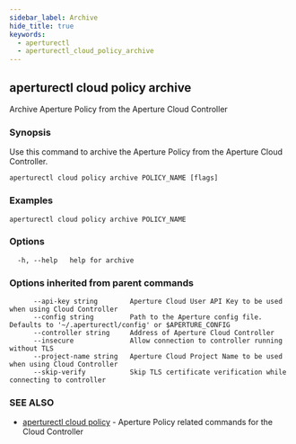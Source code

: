 ```yaml
---
sidebar_label: Archive
hide_title: true
keywords:
  - aperturectl
  - aperturectl_cloud_policy_archive
---
```


<!-- markdownlint-disable -->

## aperturectl cloud policy archive

Archive Aperture Policy from the Aperture Cloud Controller

### Synopsis

Use this command to archive the Aperture Policy from the Aperture Cloud Controller.

```
aperturectl cloud policy archive POLICY_NAME [flags]
```

### Examples

```
aperturectl cloud policy archive POLICY_NAME
```

### Options

```
  -h, --help   help for archive
```

### Options inherited from parent commands

```
      --api-key string        Aperture Cloud User API Key to be used when using Cloud Controller
      --config string         Path to the Aperture config file. Defaults to '~/.aperturectl/config' or $APERTURE_CONFIG
      --controller string     Address of Aperture Cloud Controller
      --insecure              Allow connection to controller running without TLS
      --project-name string   Aperture Cloud Project Name to be used when using Cloud Controller
      --skip-verify           Skip TLS certificate verification while connecting to controller
```

### SEE ALSO

- [aperturectl cloud policy](/reference/aperture-cli/aperturectl/cloud/policy/policy.md) - Aperture Policy related commands for the Cloud Controller
